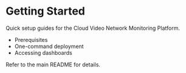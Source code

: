 # Getting Started

Quick setup guides for the Cloud Video Network Monitoring Platform.

- Prerequisites
- One-command deployment
- Accessing dashboards

Refer to the main README for details.
